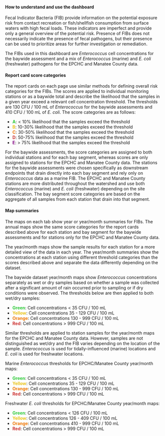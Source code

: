 <div class = 'row'>
<div class = 'col-md-2'></div>
<div class = 'col-md-8'>

#### How to understand and use the dashboard

Fecal Indicator Bacteria (FIB) provide information on the potential exposure risk from contact recreation or fish/shellfish consumption from surface waters with high fecal loads.  These indicators are imperfect and provide only a general overview of the potential risk.  Presence of FIBs does not necessarily indicate the presence of fecal pathogens, but their presence can be used to prioritize areas for further investigation or remediation. 

The FIBs used in this dashboard are *Enterococcus* cell concentrations for the baywide assessment and a mix of *Enterococcus* (marine) and *E. coli* (freshwater) pathogens for the EPCHC and Manatee County data.

#### Report card score categories

The report cards on each page use similar methods for defining overall risk categories for the FIBs.  The scores are applied to individual monitoring stations or as a baywide total and describe the likelihood that the samples in a given year exceed a relevant cell concentration threshold.  The thresholds are 130 CFU / 100 mL of *Enterococcus* for the baywide assessments and 410 CFU / 100 mL of *E. coli*.  The score categories are as follows: 

* <span style='color:#2DC938'>__A__</span>: < 10% likelihood that the samples exceed the threshold
* <span style='color:#E9C318'>__B__</span>: 10-30% likelihood that the samples exceed the threshold
* <span style='color:#EE7600'>__C__</span>: 30-50% likelihood that the samples exceed the threshold
* <span style='color:#CC3231'>__D__</span>: 50-75% likelihood that the samples exceed the threshold
* <span style='color:#800080'>__E__</span>: > 75% likelihood that the samples exceed the threshold

For the baywide assessments, the score categories are assigned to both individual stations and for each bay segment, whereas scores are only assigned to stations for the EPCHC and Manatee County data.  The stations for the baywide assessments were chosen specifically as downstream endpoints that drain directly into each bay segment and rely only on *Enterococcus* data as a marine FIB.  The EPCHC and Manatee County stations are more distributed throughout the watershed and use both *Enterococcus* (marine) and *E. coli* (freshwater) depending on the site classification.  The bay segment score categories are based on the aggregate of all samples from each station that drain into that segment.

#### Map summaries

The maps on each tab show year or year/month summaries for FIBs.  The annual maps show the same score categories for the report cards described above for each station and bay segment for the baywide assessments and for stations only for the EPCHC and Manatee County data. 

The year/month maps show the sample results for each station for a more detailed view of the data in each year.  The year/month summaries show the concentrations at each station using different threshold categories than the scores described above and separate the data differently depending on the dataset. 

The baywide dataset year/month maps show *Enterococcus* concentrations separately as wet or dry samples based on whether a sample was collected after a significant amount of rain occurred prior to sampling or if dry conditions were observed.  The thresholds below are then applied to both wet/dry samples:
  
* <span style='color:#2DC938'>__Green__</span>: Cell concentrations < 35 CFU / 100 mL
* <span style='color:#E9C318'>__Yellow__</span>: Cell concentrations 35 - 129 CFU / 100 mL
* <span style='color:#EE7600'>__Orange__</span>: Cell concentrations 130 - 999 CFU / 100 mL
* <span style='color:#CC3231'>__Red__</span>: Cell concentrations > 999 CFU / 100 mL

Similar thresholds are applied to station samples for the year/month maps for the EPCHC and Manatee County data.  However, samples are not distinguished as wet/dry and the FIB varies depending on the location of the sample.  *Enterococcus* is used for tidally-influenced (marine) locations and *E. coli* is used for freshwater locations.

Marine *Enterococcus* thresholds for EPCHC/Manatee County year/month maps: 
  
* <span style='color:#2DC938'>__Green__</span>: Cell concentrations < 35 CFU / 100 mL
* <span style='color:#E9C318'>__Yellow__</span>: Cell concentrations 35 - 129 CFU / 100 mL
* <span style='color:#EE7600'>__Orange__</span>: Cell concentrations 130 - 999 CFU / 100 mL
* <span style='color:#CC3231'>__Red__</span>: Cell concentrations > 999 CFU / 100 mL

Freshwater *E. coli* thresholds for EPCHC/Manatee County year/month maps: 
  
* <span style='color:#2DC938'>__Green__</span>: Cell concentrations < 126 CFU / 100 mL
* <span style='color:#E9C318'>__Yellow__</span>: Cell concentrations 126 - 409 CFU / 100 mL
* <span style='color:#EE7600'>__Orange__</span>: Cell concentrations 410 - 999 CFU / 100 mL
* <span style='color:#CC3231'>__Red__</span>: Cell concentrations > 999 CFU / 100 mL

</div>
<div class = 'col-md-2'></div>
</div>